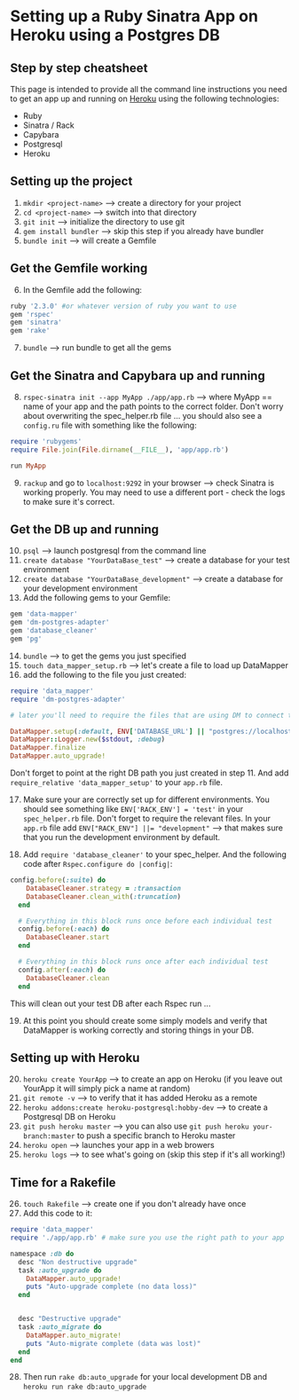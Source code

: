# Setting up a Ruby Sinatra App on Heroku using a Postgres DB
## Step by step cheatsheet

This page is intended to provide all the command line instructions you need to get an app up and running on [Heroku](http://www.heroku.com) using the following technologies:

* Ruby
* Sinatra / Rack
* Capybara
* Postgresql
* Heroku

Setting up the project
---
1. `mkdir <project-name>` --> create a directory for your project
2. `cd <project-name>` --> switch into that directory
3. `git init` --> initialize the directory to use git
4. `gem install bundler` --> skip this step if you already have bundler
5. `bundle init` --> will create a Gemfile

Get the Gemfile working
---
6. In the Gemfile add the following:

  ```ruby
  ruby '2.3.0' #or whatever version of ruby you want to use
  gem 'rspec'
  gem 'sinatra'
  gem 'rake'
  ```

7. `bundle` --> run bundle to get all the gems

Get the Sinatra and Capybara up and running
---
8. `rspec-sinatra init --app MyApp ./app/app.rb` --> where MyApp == name of your app and the path points to the correct folder. Don't worry about overwriting the spec_helper.rb file ... you should also see a `config.ru` file with something like the following:

  ```ruby
  require 'rubygems'
  require File.join(File.dirname(__FILE__), 'app/app.rb')

  run MyApp
  ```

9. `rackup` and go to `localhost:9292` in your browser --> check Sinatra is working properly. You may need to use a different port - check the logs to make sure it's correct.

Get the DB up and running
---
10. `psql` --> launch postgresql from the command line
11. `create database "YourDataBase_test"` --> create a database for your test environment
12. `create database "YourDataBase_development"` --> create a database for your development environment
13.  Add the following gems to your Gemfile:

  ``` ruby
  gem 'data-mapper'
  gem 'dm-postgres-adapter'
  gem 'database_cleaner'
  gem 'pg'
  ```

14. `bundle` --> to get the gems you just specified
15. `touch data_mapper_setup.rb` --> let's create a file to load up DataMapper
16. add the following to the file you just created:

  ``` ruby
  require 'data_mapper'
  require 'dm-postgres-adapter'

  # later you'll need to require the files that are using DM to connect to your DB

  DataMapper.setup(:default, ENV['DATABASE_URL'] || "postgres://localhost/YourDataBase_#{ENV['RACK_ENV']}")
  DataMapper::Logger.new($stdout, :debug)
  DataMapper.finalize
  DataMapper.auto_upgrade!
  ```

Don't forget to point at the right DB path you just created in step 11. And add `require_relative 'data_mapper_setup'` to your `app.rb` file.

17. Make sure your are correctly set up for different environments. You should see something like `ENV['RACK_ENV'] = 'test'` in your `spec_helper.rb` file. Don't forget to require the relevant files. In your `app.rb` file add `ENV["RACK_ENV"] ||= "development"` --> that makes sure that you run the development environment by default.

18. Add `require 'database_cleaner'` to your spec_helper. And the following code after `Rspec.configure do |config|`:

  ``` ruby
  config.before(:suite) do
      DatabaseCleaner.strategy = :transaction
      DatabaseCleaner.clean_with(:truncation)
    end

    # Everything in this block runs once before each individual test
    config.before(:each) do
      DatabaseCleaner.start
    end

    # Everything in this block runs once after each individual test
    config.after(:each) do
      DatabaseCleaner.clean
    end
  ```

This will clean out your test DB after each Rspec run ...

19. At this point you should create some simply models and verify that DataMapper is working correctly and storing things in your DB.

Setting up with Heroku
---
20. `heroku create YourApp` --> to create an app on Heroku (if you leave out YourApp it will simply pick a name at random)
21. `git remote -v` --> to verify that it has added Heroku as a remote
22. `heroku addons:create heroku-postgresql:hobby-dev` --> to create a Postgresql DB on Heroku
23. `git push heroku master` --> you can also use `git push heroku your-branch:master` to push a specific branch to Heroku master
24. `heroku open` --> launches your app in a web browers
25. `heroku logs` --> to see what's going on (skip this step if it's all working!)

Time for a Rakefile
---
26. `touch Rakefile` --> create one if you don't already have once
27. Add this code to it:

  ``` ruby
  require 'data_mapper'
  require './app/app.rb' # make sure you use the right path to your app

  namespace :db do
    desc "Non destructive upgrade"
    task :auto_upgrade do
      DataMapper.auto_upgrade!
      puts "Auto-upgrade complete (no data loss)"
    end


    desc "Destructive upgrade"
    task :auto_migrate do
      DataMapper.auto_migrate!
      puts "Auto-migrate complete (data was lost)"
    end
  end
  ```
28. Then run `rake db:auto_upgrade` for your local development DB and `heroku run rake db:auto_upgrade`
